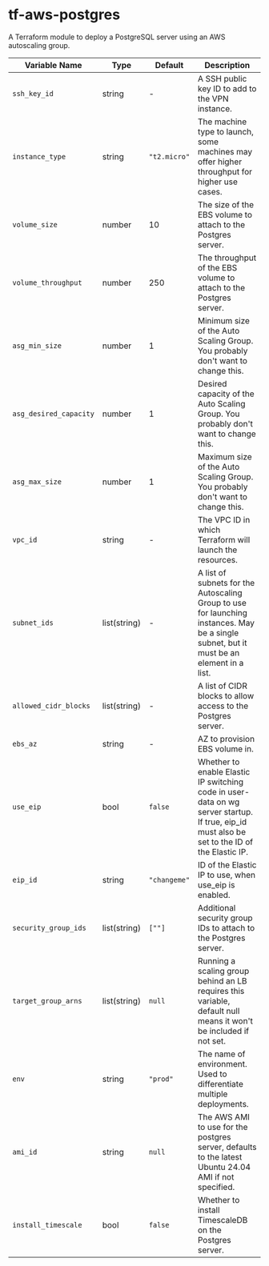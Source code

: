 # tf-aws-postgres

A Terraform module to deploy a PostgreSQL server using an AWS autoscaling group.

| Variable Name          | Type         | Default      | Description                                                                                                                                  |
| ---------------------- | ------------ | ------------ | -------------------------------------------------------------------------------------------------------------------------------------------- |
| `ssh_key_id`           | string       | -            | A SSH public key ID to add to the VPN instance.                                                                                              |
| `instance_type`        | string       | `"t2.micro"` | The machine type to launch, some machines may offer higher throughput for higher use cases.                                                  |
| `volume_size`          | number       | 10           | The size of the EBS volume to attach to the Postgres server.                                                                                 |
| `volume_throughput`    | number       | 250          | The throughput of the EBS volume to attach to the Postgres server.                                                                           |
| `asg_min_size`         | number       | 1            | Minimum size of the Auto Scaling Group. You probably don't want to change this.                                                              |
| `asg_desired_capacity` | number       | 1            | Desired capacity of the Auto Scaling Group. You probably don't want to change this.                                                          |
| `asg_max_size`         | number       | 1            | Maximum size of the Auto Scaling Group. You probably don't want to change this.                                                              |
| `vpc_id`               | string       | -            | The VPC ID in which Terraform will launch the resources.                                                                                     |
| `subnet_ids`           | list(string) | -            | A list of subnets for the Autoscaling Group to use for launching instances. May be a single subnet, but it must be an element in a list.     |
| `allowed_cidr_blocks`  | list(string) | -            | A list of CIDR blocks to allow access to the Postgres server.                                                                                |
| `ebs_az`               | string       | -            | AZ to provision EBS volume in.                                                                                                               |
| `use_eip`              | bool         | `false`      | Whether to enable Elastic IP switching code in user-data on wg server startup. If true, eip_id must also be set to the ID of the Elastic IP. |
| `eip_id`               | string       | `"changeme"` | ID of the Elastic IP to use, when use_eip is enabled.                                                                                        |
| `security_group_ids`   | list(string) | `[""]`       | Additional security group IDs to attach to the Postgres server.                                                                              |
| `target_group_arns`    | list(string) | `null`       | Running a scaling group behind an LB requires this variable, default null means it won't be included if not set.                             |
| `env`                  | string       | `"prod"`     | The name of environment. Used to differentiate multiple deployments.                                                                         |
| `ami_id`               | string       | `null`       | The AWS AMI to use for the postgres server, defaults to the latest Ubuntu 24.04 AMI if not specified.                                        |
| `install_timescale`    | bool         | `false`      | Whether to install TimescaleDB on the Postgres server.                                                                                       |
